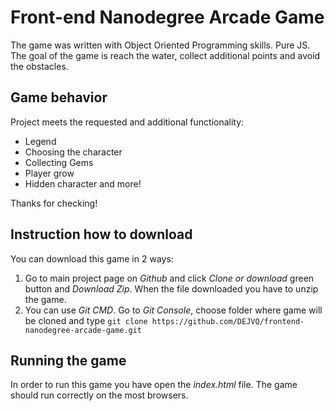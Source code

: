 # Front-end Nanodegree Arcade Game

The game was written with Object Oriented Programming skills.
Pure JS.
The goal of the game is reach the water, collect additional points and avoid the obstacles.

## Game behavior

Project meets the requested and additional functionality:
* Legend
* Choosing the character
* Collecting Gems
* Player grow
* Hidden character and more!

Thanks for checking!


## Instruction how to download
You can download this game in 2 ways:
1. Go to main project page on *Github* and click *Clone or download* green button and *Download Zip*. When the file downloaded you have to unzip the game.
2. You can use *Git CMD*. Go to *Git Console*, choose folder where game will be cloned and type 
```git clone https://github.com/DEJVQ/frontend-nanodegree-arcade-game.git```

## Running the game
In order to run this game you have open the *index.html* file. The game should run correctly on the most browsers.
